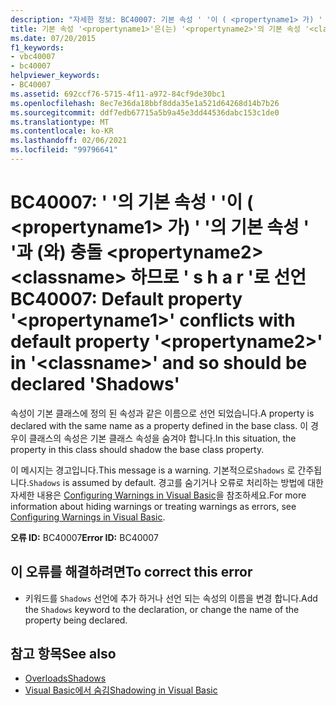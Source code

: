 ```yaml
---
description: "자세한 정보: BC40007: 기본 속성 ' '이 ( <propertyname1> 가) ' '의 기본 속성 ' '과 (와) 충돌 <propertyname2> <classname> 하므로 ' Shadows '로 선언 되어야 합니다."
title: 기본 속성 '<propertyname1>'은(는) '<propertyname2>'의 기본 속성 '<classname>'과(와) 충돌하므로 'Shadows'로 선언해야 합니다.
ms.date: 07/20/2015
f1_keywords:
- vbc40007
- bc40007
helpviewer_keywords:
- BC40007
ms.assetid: 692ccf76-5715-4f11-a972-84cf9de30bc1
ms.openlocfilehash: 8ec7e36da18bbf8dda35e1a521d64268d14b7b26
ms.sourcegitcommit: ddf7edb67715a5b9a45e3dd44536dabc153c1de0
ms.translationtype: MT
ms.contentlocale: ko-KR
ms.lasthandoff: 02/06/2021
ms.locfileid: "99796641"
---
```

# <a name="bc40007-default-property-propertyname1-conflicts-with-default-property-propertyname2-in-classname-and-so-should-be-declared-shadows"></a><span data-ttu-id="d3304-103">BC40007: ' '의 기본 속성 ' '이 ( \<propertyname1> 가) ' '의 기본 속성 ' '과 (와) 충돌 \<propertyname2> \<classname> 하므로 ' s h a r '로 선언</span><span class="sxs-lookup"><span data-stu-id="d3304-103">BC40007: Default property '\<propertyname1>' conflicts with default property '\<propertyname2>' in '\<classname>' and so should be declared 'Shadows'</span></span>

<span data-ttu-id="d3304-104">속성이 기본 클래스에 정의 된 속성과 같은 이름으로 선언 되었습니다.</span><span class="sxs-lookup"><span data-stu-id="d3304-104">A property is declared with the same name as a property defined in the base class.</span></span> <span data-ttu-id="d3304-105">이 경우이 클래스의 속성은 기본 클래스 속성을 숨겨야 합니다.</span><span class="sxs-lookup"><span data-stu-id="d3304-105">In this situation, the property in this class should shadow the base class property.</span></span>

 <span data-ttu-id="d3304-106">이 메시지는 경고입니다.</span><span class="sxs-lookup"><span data-stu-id="d3304-106">This message is a warning.</span></span> <span data-ttu-id="d3304-107">기본적으로`Shadows` 로 간주됩니다.</span><span class="sxs-lookup"><span data-stu-id="d3304-107">`Shadows` is assumed by default.</span></span> <span data-ttu-id="d3304-108">경고를 숨기거나 오류로 처리하는 방법에 대한 자세한 내용은 [Configuring Warnings in Visual Basic](/visualstudio/ide/configuring-warnings-in-visual-basic)을 참조하세요.</span><span class="sxs-lookup"><span data-stu-id="d3304-108">For more information about hiding warnings or treating warnings as errors, see [Configuring Warnings in Visual Basic](/visualstudio/ide/configuring-warnings-in-visual-basic).</span></span>

 <span data-ttu-id="d3304-109">**오류 ID:** BC40007</span><span class="sxs-lookup"><span data-stu-id="d3304-109">**Error ID:** BC40007</span></span>

## <a name="to-correct-this-error"></a><span data-ttu-id="d3304-110">이 오류를 해결하려면</span><span class="sxs-lookup"><span data-stu-id="d3304-110">To correct this error</span></span>

- <span data-ttu-id="d3304-111">키워드를 `Shadows` 선언에 추가 하거나 선언 되는 속성의 이름을 변경 합니다.</span><span class="sxs-lookup"><span data-stu-id="d3304-111">Add the `Shadows` keyword to the declaration, or change the name of the property being declared.</span></span>

## <a name="see-also"></a><span data-ttu-id="d3304-112">참고 항목</span><span class="sxs-lookup"><span data-stu-id="d3304-112">See also</span></span>

- [<span data-ttu-id="d3304-113">Overloads</span><span class="sxs-lookup"><span data-stu-id="d3304-113">Shadows</span></span>](../modifiers/shadows.md)
- [<span data-ttu-id="d3304-114">Visual Basic에서 숨김</span><span class="sxs-lookup"><span data-stu-id="d3304-114">Shadowing in Visual Basic</span></span>](../../programming-guide/language-features/declared-elements/shadowing.md)
